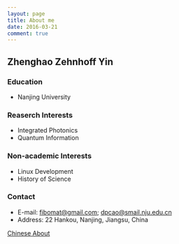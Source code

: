 ```yaml
---
layout: page
title: About me
date: 2016-03-21
comment: true
---
```


## Zhenghao Zehnhoff Yin

### Education
- Nanjing University

### Reaserch Interests
- Integrated Photonics
- Quantum Information

### Non-academic Interests
- Linux Development
- History of Science

### Contact
- E-mail: fibomat@gmail.com; dpcao@smail.nju.edu.cn
- Address: 22 Hankou, Nanjing, Jiangsu, China

<a href="/about/zh" class="btn">Chinese About</a>

